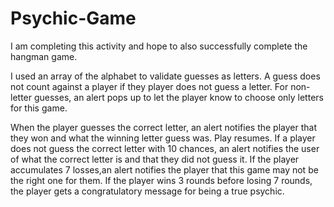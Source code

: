 # Psychic-Game

I am completing this activity and hope to also successfully complete the hangman game.

I used an array of the alphabet to validate guesses as letters. A guess does not count against a player if they player does not guess a letter. For non-letter guesses, an alert pops up to let the player know to choose only letters for this game.

When the player guesses the correct letter, an alert notifies the player that they won and what the winning letter guess was. Play resumes. If a player does not guess the correct letter with 10 chances, an alert notifies the user of what the correct letter is and that they did not guess it. If the player accumulates 7 losses,an alert notifies the player that this game may not be the right one for them. If the player wins 3 rounds before losing 7 rounds, the player gets a congratulatory message for being a true psychic.